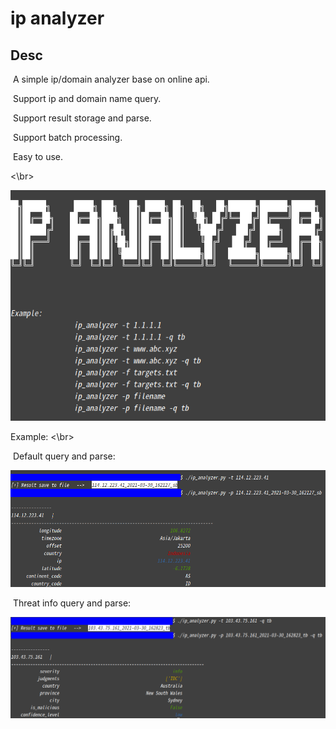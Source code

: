 # ip analyzer


## Desc

​	A simple ip/domain analyzer base on online api.

​	Support ip and domain name query.

​	Support result storage and parse.

​	Support batch processing.

​	Easy to use.

<\br>

![image-20210330162040455](README.assets/image-20210330162040455.png)



Example: <\br>

​	Default query and parse:

![image-20210330162202370](README.assets/image-20210330162202370.png)


​	Threat info query and parse:

![image-20210330162908915](README.assets/image-20210330162908915.png)








